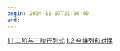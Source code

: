 ```yaml
---
begin: 2024-11-07T21:06:00
end:
---
```

[1.1 二阶与三阶行列式](1.1%20二阶与三阶行列式.md)
[1.2 全排列和对换](1.2%20全排列和对换.md)
